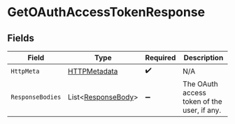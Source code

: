 # GetOAuthAccessTokenResponse


## Fields

| Field                                                         | Type                                                          | Required                                                      | Description                                                   |
| ------------------------------------------------------------- | ------------------------------------------------------------- | ------------------------------------------------------------- | ------------------------------------------------------------- |
| `HttpMeta`                                                    | [HTTPMetadata](../../Models/Components/HTTPMetadata.md)       | :heavy_check_mark:                                            | N/A                                                           |
| `ResponseBodies`                                              | List<[ResponseBody](../../Models/Operations/ResponseBody.md)> | :heavy_minus_sign:                                            | The OAuth access token of the user, if any.                   |